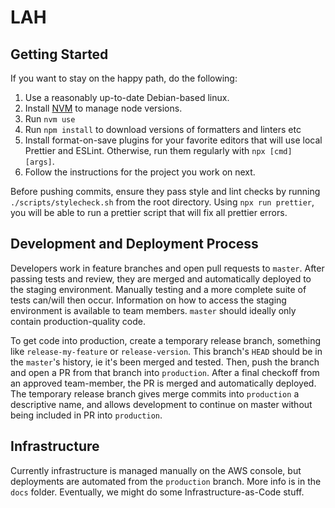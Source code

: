 # LAH

## Getting Started

If you want to stay on the happy path, do the following:

1. Use a reasonably up-to-date Debian-based linux.
2. Install [NVM](https://github.com/nvm-sh/nvm) to manage node versions.
3. Run `nvm use`
4. Run `npm install` to download versions of formatters and linters etc
5. Install format-on-save plugins for your favorite editors that will use local Prettier and ESLint. Otherwise, run them regularly with `npx [cmd] [args]`.
6. Follow the instructions for the project you work on next.

Before pushing commits, ensure they pass style and lint checks by running `./scripts/stylecheck.sh` from the root directory. Using `npx run prettier`, you will be able to run a prettier script that will fix all prettier errors.

## Development and Deployment Process

Developers work in feature branches and open pull requests to `master`.
After passing tests and review, they are merged and automatically deployed to the staging environment.
Manually testing and a more complete suite of tests can/will then occur.
Information on how to access the staging environment is available to team members.
`master` should ideally only contain production-quality code.

To get code into production, create a temporary release branch, something like `release-my-feature` or `release-version`.
This branch's `HEAD` should be in the `master`'s history, ie it's been merged and tested.
Then, push the branch and open a PR from that branch into `production`. After a final checkoff from an approved team-member, the PR is merged and automatically deployed.
The temporary release branch gives merge commits into `production` a descriptive name, and allows development to continue on master without being included in PR into `production`.

## Infrastructure

Currently infrastructure is managed manually on the AWS console, but deployments are automated from the `production` branch.
More info is in the `docs` folder.
Eventually, we might do some Infrastructure-as-Code stuff.
